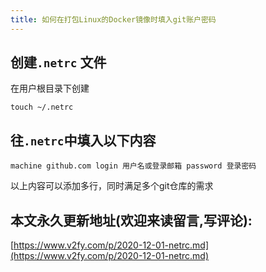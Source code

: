 ```yaml
---
title: 如何在打包Linux的Docker镜像时填入git账户密码
---
```


## 创建`.netrc` 文件

在用户根目录下创建

```
touch ~/.netrc
```



## 往`.netrc`中填入以下内容



```
machine github.com login 用户名或登录邮箱 password 登录密码
```

以上内容可以添加多行，同时满足多个git仓库的需求
## 本文永久更新地址(欢迎来读留言,写评论):

[https://www.v2fy.com/p/2020-12-01-netrc.md](https://www.v2fy.com/p/2020-12-01-netrc.md)
